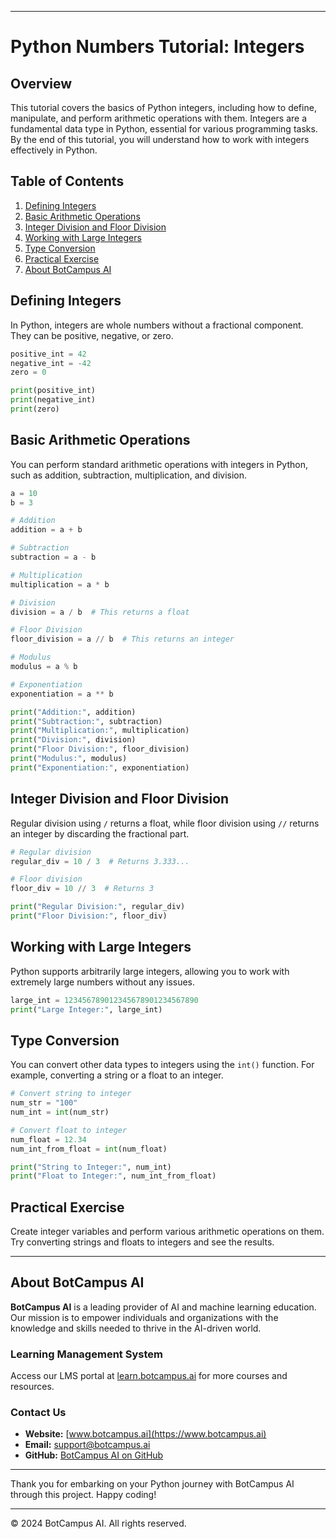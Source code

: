 
---

# Python Numbers Tutorial: Integers

## Overview
This tutorial covers the basics of Python integers, including how to define, manipulate, and perform arithmetic operations with them. Integers are a fundamental data type in Python, essential for various programming tasks. By the end of this tutorial, you will understand how to work with integers effectively in Python.

## Table of Contents
1. [Defining Integers](#defining-integers)
2. [Basic Arithmetic Operations](#basic-arithmetic-operations)
3. [Integer Division and Floor Division](#integer-division-and-floor-division)
4. [Working with Large Integers](#working-with-large-integers)
5. [Type Conversion](#type-conversion)
6. [Practical Exercise](#practical-exercise)
7. [About BotCampus AI](#about-botcampus-ai)


## Defining Integers
In Python, integers are whole numbers without a fractional component. They can be positive, negative, or zero.

```python
positive_int = 42
negative_int = -42
zero = 0

print(positive_int)
print(negative_int)
print(zero)
```

## Basic Arithmetic Operations
You can perform standard arithmetic operations with integers in Python, such as addition, subtraction, multiplication, and division.

```python
a = 10
b = 3

# Addition
addition = a + b

# Subtraction
subtraction = a - b

# Multiplication
multiplication = a * b

# Division
division = a / b  # This returns a float

# Floor Division
floor_division = a // b  # This returns an integer

# Modulus
modulus = a % b

# Exponentiation
exponentiation = a ** b

print("Addition:", addition)
print("Subtraction:", subtraction)
print("Multiplication:", multiplication)
print("Division:", division)
print("Floor Division:", floor_division)
print("Modulus:", modulus)
print("Exponentiation:", exponentiation)
```

## Integer Division and Floor Division
Regular division using `/` returns a float, while floor division using `//` returns an integer by discarding the fractional part.

```python
# Regular division
regular_div = 10 / 3  # Returns 3.333...

# Floor division
floor_div = 10 // 3  # Returns 3

print("Regular Division:", regular_div)
print("Floor Division:", floor_div)
```

## Working with Large Integers
Python supports arbitrarily large integers, allowing you to work with extremely large numbers without any issues.

```python
large_int = 123456789012345678901234567890
print("Large Integer:", large_int)
```

## Type Conversion
You can convert other data types to integers using the `int()` function. For example, converting a string or a float to an integer.

```python
# Convert string to integer
num_str = "100"
num_int = int(num_str)

# Convert float to integer
num_float = 12.34
num_int_from_float = int(num_float)

print("String to Integer:", num_int)
print("Float to Integer:", num_int_from_float)
```

## Practical Exercise
Create integer variables and perform various arithmetic operations on them. Try converting strings and floats to integers and see the results.

---
## About BotCampus AI

**BotCampus AI** is a leading provider of AI and machine learning education. Our mission is to empower individuals and organizations with the knowledge and skills needed to thrive in the AI-driven world.

### Learning Management System

Access our LMS portal at [learn.botcampus.ai](https://learn.botcampus.ai) for more courses and resources.

### Contact Us

- **Website:** [www.botcampus.ai](https://www.botcampus.ai)
- **Email:** support@botcampus.ai
- **GitHub:** [BotCampus AI on GitHub](https://github.com/Bot-Campus-AI/Python-Fundamentals)

---

Thank you for embarking on your Python journey with BotCampus AI through this project. Happy coding!

---

© 2024 BotCampus AI. All rights reserved.